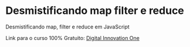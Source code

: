 # Desmistificando map filter e reduce
Desmistificando map, filter e reduce em JavaScript

Link para o curso 100% Gratuito: [Digital Innovation One](https://digitalinnovation.one/sign-in)
